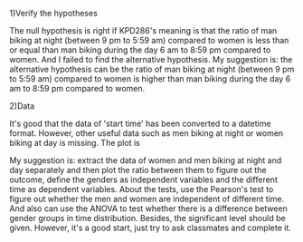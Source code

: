 1)Verify the hypotheses

  The null hypothesis is right if KPD286's meaning is that the ratio of man biking at night (between 9 pm to 5:59 am) compared to women is less than or equal than man biking during the day 6 am to 8:59 pm compared to women. And I failed to find the alternative hypothesis. 
  My suggestion is: the alternative hypothesis can be the ratio of man biking at night (between 9 pm to 5:59 am) compared to women is higher than man biking during the day 6 am to 8:59 pm compared to women.
  
2)Data

  It's good that the data of 'start time' has been converted to a datetime format. However, other useful data such as men biking at night or women biking at day is missing. The plot is 
  
  My suggestion is: extract the data of women and men biking at night and day separately and then plot the ratio between them to figure out the outcome, define the genders as independent variables and the different time as dependent variables. About the tests, use the Pearson's test to figure out whether the men and women are independent of different time. And also can use the ANOVA to test whether there is a difference between gender groups in time distribution. Besides, the significant level should be given. However, it's a good start, just try to ask classmates and complete it. 
  

  
